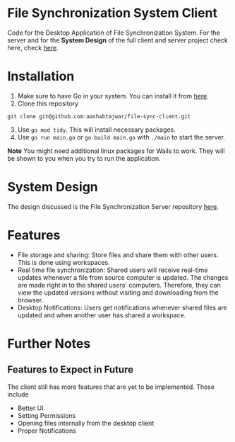 # File Synchronization System Client
Code for the Desktop Application of File Synchronization System. For the server and for the **System Design** of the full client and server project check here, check [here](https://github.com/aashabtajwar/file-sync-server).

# Installation
1. Make sure to have Go in your system. You can install it from [here](https://go.dev/doc/install).
2. Clone this repository
```
git clone git@github.com:aashabtajwar/file-sync-client.git
```
3. Use `go mod tidy`. This will install necessary packages.
4. Use `go run main.go` or `go build main.go` with `./main` to start the server.

**Note**
You might need additional linux packages for Wails to work. They will be shown to you when you try to run the application.

# System Design
The design discussed is the File Synchronization Server repository [here](https://github.com/aashabtajwar/file-sync-server).

# Features
- File storage and sharing: Store files and share them with other users. This is done using workspaces.
- Real time file synchronization: Shared users will receive real-time updates whenever a file from source computer is updated. The changes are made right in to the shared users' computers. Therefore, they can view the updated versions without visiting and downloading from the browser.
- Desktop Notifications: Users get notifications whenever shared files are updated and when another user has shared a workspace.

# Further Notes
## Features to Expect in Future
The client still has more features that are yet to be implemented. These include 
- Better UI
- Setting Permissions
- Opening files internally from the desktop client
- Proper Notifications
